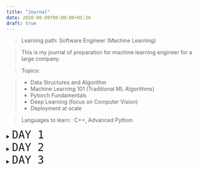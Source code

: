 ```yaml
---
title: "Journal"
date: 2020-08-09T00:00:00+05:30
draft: true
---
```


> Learning path: Software Engineer (Machine Learning)

> This is my journal of preparation for machine learning engineer for a large company.

> Topics:

> - Data Structures and Algorithm
> - Machine Learning 101 (Traditional ML Algorithms)
> - Pytorch Fundamentals
> - Deep Learning (focus on Computer Vision)
> - Deployment at scale

> Languages to learn : C++, Advanced Python

<details>
    <summary><span style="font-family:Monospace; font-size:2em;">DAY 1</span></summary>

- [Teach yourself C++ in One Hour a Day.](https://g.co/kgs/bCYnch)
  - [x] LESSON 1
  - [x] LESSON 2
  - [x] LESSON 3

C++ 101. Anatomy of C++. Variables and declaring constants.

Now that i have completed 3 chapters I should start with some coding practice too. Let's signup on Hackerrank and do some C++ coding challenges. Easy challenges will help in building the concepts. Signup for 30 days code challenge and practice C++ section.

Cpp badge 3 stars achieved.

</details>

<details>
    <summary><span style="font-family:Monospace; font-size:2em;">DAY 2</span></summary>

- [Teach yourself C++ in One Hour a Day.](https://g.co/kgs/bCYnch)
  - [x] LESSON 4
  - [x] LESSON 5

- [DSA - Codechef](https://www.codechef.com/LEARNDSA?itm_campaign=contest_listing)
  - [x] Complexity analysis and basics warm up. ( first 3 questions )

Manging arrays and strings. Expressions, Statements and Operators.

Let's attempt some more problems on Hackerrank. Completed all the Introduction challenges in C++!

Sizeof(...) is an operator not a function.

</details>

<details>
    <summary><span style="font-family:Monospace; font-size:2em;">DAY 3</span></summary>

- [Teach yourself C++ in One Hour a Day.](https://g.co/kgs/bCYnch)
  - [x] LESSON 6
  - [x] LESSON 7

- [DSA - Codechef](https://www.codechef.com/LEARNDSA?itm_campaign=contest_listing)
  - [ ] Complexity analysis and basics warm up. (next 6)

Hackerrank 30 days of code, challenge 3 finished. It's better to start with basic competitive coding in C++ and get hands on. It's okay to search google for syntax but not okay to look at answer before attempting.


</details>
